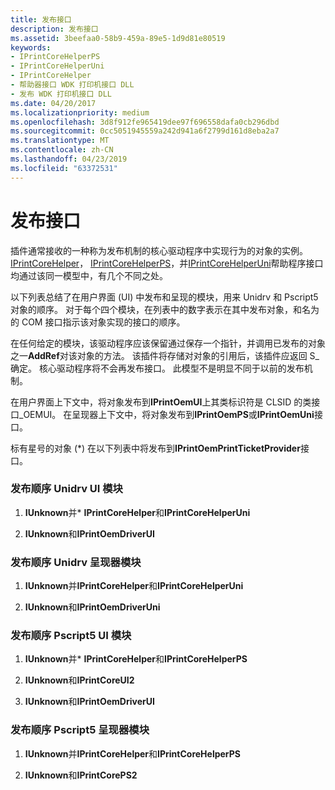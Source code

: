 ```yaml
---
title: 发布接口
description: 发布接口
ms.assetid: 3beefaa0-58b9-459a-89e5-1d9d81e80519
keywords:
- IPrintCoreHelperPS
- IPrintCoreHelperUni
- IPrintCoreHelper
- 帮助器接口 WDK 打印机接口 DLL
- 发布 WDK 打印机接口 DLL
ms.date: 04/20/2017
ms.localizationpriority: medium
ms.openlocfilehash: 3d8f912fe965419dee97f696558dafa0cb296dbd
ms.sourcegitcommit: 0cc5051945559a242d941a6f2799d161d8eba2a7
ms.translationtype: MT
ms.contentlocale: zh-CN
ms.lasthandoff: 04/23/2019
ms.locfileid: "63372531"
---
```

# <a name="publishing-the-interfaces"></a>发布接口


插件通常接收的一种称为发布机制的核心驱动程序中实现行为的对象的实例。 [IPrintCoreHelper](https://msdn.microsoft.com/library/windows/hardware/ff552960)， [IPrintCoreHelperPS](https://msdn.microsoft.com/library/windows/hardware/ff552906)，并[IPrintCoreHelperUni](https://msdn.microsoft.com/library/windows/hardware/ff552940)帮助程序接口均通过该同一模型中，有几个不同之处。

以下列表总结了在用户界面 (UI) 中发布和呈现的模块，用来 Unidrv 和 Pscript5 对象的顺序。 对于每个四个模块，在列表中的数字表示在其中发布对象，和名为的 COM 接口指示该对象实现的接口的顺序。

在任何给定的模块，该驱动程序应该保留通过保存一个指针，并调用已发布的对象之一**AddRef**对该对象的方法。 该插件将存储对对象的引用后，该插件应返回 S\_确定。 核心驱动程序将不会再发布接口。 此模型不是明显不同于以前的发布机制。

在用户界面上下文中，将对象发布到**IPrintOemUI**上其类标识符是 CLSID 的类接口\_OEMUI。 在呈现器上下文中，将对象发布到**IPrintOemPS**或**IPrintOemUni**接口。

标有星号的对象 (\*) 在以下列表中将发布到**IPrintOemPrintTicketProvider**接口。

### <a href="" id="unidrv-ui-module-publishing-order"></a> 发布顺序 Unidrv UI 模块

1.  **IUnknown**并\* **IPrintCoreHelper**和**IPrintCoreHelperUni**

2.  **IUnknown**和**IPrintOemDriverUI**

### <a href="" id="unidrv-render-module-publishing-order"></a> 发布顺序 Unidrv 呈现器模块

1.  **IUnknown**并**IPrintCoreHelper**和**IPrintCoreHelperUni**

2.  **IUnknown**和**IPrintOemDriverUni**

### <a href="" id="pscript5-ui-module-publishing-order"></a> 发布顺序 Pscript5 UI 模块

1.  **IUnknown**并\* **IPrintCoreHelper**和**IPrintCoreHelperPS**

2.  **IUnknown**和**IPrintCoreUI2**

3.  **IUnknown**和**IPrintOemDriverUI**

### <a href="" id="pscript5-render-module-publishing-order"></a> 发布顺序 Pscript5 呈现器模块

1.  **IUnknown**并**IPrintCoreHelper**和**IPrintCoreHelperPS**

2.  **IUnknown**和**IPrintCorePS2**

 

 




